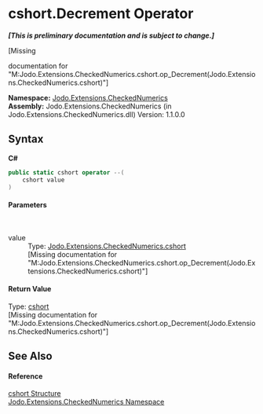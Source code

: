 # cshort.Decrement Operator 
 _**\[This is preliminary documentation and is subject to change.\]**_

\[Missing <summary> documentation for "M:Jodo.Extensions.CheckedNumerics.cshort.op_Decrement(Jodo.Extensions.CheckedNumerics.cshort)"\]

**Namespace:**&nbsp;<a href="N_Jodo_Extensions_CheckedNumerics">Jodo.Extensions.CheckedNumerics</a><br />**Assembly:**&nbsp;Jodo.Extensions.CheckedNumerics (in Jodo.Extensions.CheckedNumerics.dll) Version: 1.1.0.0

## Syntax

**C#**<br />
``` C#
public static cshort operator --(
	cshort value
)
```


#### Parameters
&nbsp;<dl><dt>value</dt><dd>Type: <a href="T_Jodo_Extensions_CheckedNumerics_cshort">Jodo.Extensions.CheckedNumerics.cshort</a><br />\[Missing <param name="value"/> documentation for "M:Jodo.Extensions.CheckedNumerics.cshort.op_Decrement(Jodo.Extensions.CheckedNumerics.cshort)"\]</dd></dl>

#### Return Value
Type: <a href="T_Jodo_Extensions_CheckedNumerics_cshort">cshort</a><br />\[Missing <returns> documentation for "M:Jodo.Extensions.CheckedNumerics.cshort.op_Decrement(Jodo.Extensions.CheckedNumerics.cshort)"\]

## See Also


#### Reference
<a href="T_Jodo_Extensions_CheckedNumerics_cshort">cshort Structure</a><br /><a href="N_Jodo_Extensions_CheckedNumerics">Jodo.Extensions.CheckedNumerics Namespace</a><br />